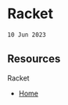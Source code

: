 # Racket

```{admonition} Revised
10 Jun 2023
```

## Resources

Racket
* [Home](https://racket-lang.org)